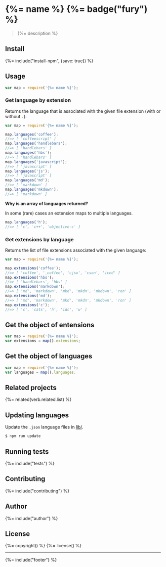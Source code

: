 # {%= name %} {%= badge("fury") %}

> {%= description %}

## Install
{%= include("install-npm", {save: true}) %}

## Usage

```js
var map = require('{%= name %}');
```

### Get language by extension

Returns the language that is associated with the given file extension (with or without `.`):

```js
var map = require('{%= name %}');

map.languages('coffee');
//=> [ 'coffeescript' ]
map.languages('handlebars');
//=> [ 'handlebars' ]
map.languages('hbs');
//=> [ 'handlebars' ]
map.languages('javascript');
//=> [ 'javascript' ]
map.languages('js');
//=> [ 'javascript' ]
map.languages('md');
//=> [ 'markdown' ]
map.languages('mkdown');
//=> [ 'markdown' ]
```

**Why is an array of languages returned?**

In some (rare) cases an extension maps to multiple languages.

```js
map.languages('h');
//=> [ 'c', 'c++', 'objective-c' ]
```

### Get extensions by language

Returns the list of file extensions associated with the given language:

```js
var map = require('{%= name %}');

map.extensions('coffee');
//=> [ 'coffee', '_coffee', 'cjsx', 'cson', 'iced' ]
map.extensions('hbs');
//=> [ 'handlebars', 'hbs' ]
map.extensions('markdown');
//=> [ 'md', 'markdown', 'mkd', 'mkdn', 'mkdown', 'ron' ]
map.extensions('md');
//=> [ 'md', 'markdown', 'mkd', 'mkdn', 'mkdown', 'ron' ]
map.extensions('c');
//=> [ 'c', 'cats', 'h', 'idc', 'w' ]
```

## Get the object of entensions

```js
var map = require('{%= name %}');
var extensions = map().extensions;
```

## Get the object of languages

```js
var map = require('{%= name %}');
var languages = map().languages;
```

## Related projects
{%= related(verb.related.list) %}

## Updating languages

Update the `.json` language files in [lib/](lib/).

```sh
$ npm run update
```

## Running tests
{%= include("tests") %}

## Contributing
{%= include("contributing") %}

## Author
{%= include("author") %}

## License
{%= copyright() %}
{%= license() %}

***

{%= include("footer") %}

